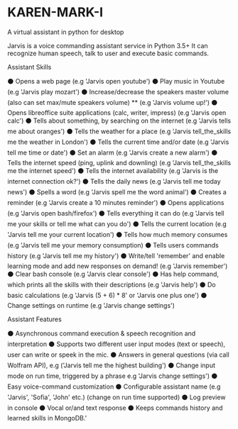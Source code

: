 # KAREN-MARK-I
A virtual assistant in python for desktop


Jarvis is a voice commanding assistant service in Python 3.5+ It can recognize human speech, talk to user and execute basic commands.

Assistant Skills

⚫ Opens a web page (e.g 'Jarvis open youtube')
⚫ Play music in Youtube (e.g 'Jarvis play mozart')
⚫ Increase/decrease the speakers master volume (also can set max/mute speakers volume) ** (e.g 'Jarvis volume up!')
⚫ Opens libreoffice suite applications (calc, writer, impress) (e.g 'Jarvis open calc')
⚫ Tells about something, by searching on the internet (e.g 'Jarvis tells me about oranges')
⚫ Tells the weather for a place (e.g 'Jarvis tell_the_skills me the weather in London')
⚫ Tells the current time and/or date (e.g 'Jarvis tell me time or date')
⚫ Set an alarm (e.g 'Jarvis create a new alarm')
⚫ Tells the internet speed (ping, uplink and downling) (e.g 'Jarvis tell_the_skills me the internet speed')
⚫ Tells the internet availability (e.g 'Jarvis is the internet connection ok?')
⚫ Tells the daily news (e.g 'Jarvis tell me today news')
⚫ Spells a word (e.g 'Jarvis spell me the word animal')
⚫ Creates a reminder (e.g 'Jarvis create a 10 minutes reminder')
⚫ Opens applications (e.g 'Jarvis open bash/firefox')
⚫ Tells everything it can do (e.g 'Jarvis tell me your skills or tell me what can you do')
⚫ Tells the current location (e.g 'Jarvis tell me your current location')
⚫ Tells how much memory consumes (e.g 'Jarvis tell me your memory consumption)
⚫ Tells users commands history (e.g 'Jarvis tell me my history')
⚫ Write/tell 'remember' and enable learning mode and add new responses on demand! (e.g 'Jarvis remember')
⚫ Clear bash console (e.g 'Jarvis clear console')
⚫ Has help command, which prints all the skills with their descriptions (e.g 'Jarvis help')
⚫ Do basic calculations (e.g 'Jarvis (5 + 6) * 8' or 'Jarvis one plus one')
⚫ Change settings on runtime (e.g 'Jarvis change settings')

Assistant Features


⚫ Asynchronous command execution & speech recognition and interpretation
⚫ Supports two different user input modes (text or speech), user can write or speek in the mic.
⚫ Answers in general questions (via call Wolfram API), e.g ('Jarvis tell me the highest building')
⚫ Change input mode on run time, triggered by a phrase e.g 'Jarvis change settings')
⚫ Easy voice-command customization
⚫ Configurable assistant name (e.g 'Jarvis', 'Sofia', 'John' etc.) (change on run time supported)
⚫ Log preview in console
⚫ Vocal or/and text response
⚫ Keeps commands history and learned skills in MongoDB.'
